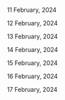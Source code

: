 11 February, 2024

12 February, 2024

13 February, 2024

14 February, 2024

15 February, 2024

16 February, 2024

17 February, 2024